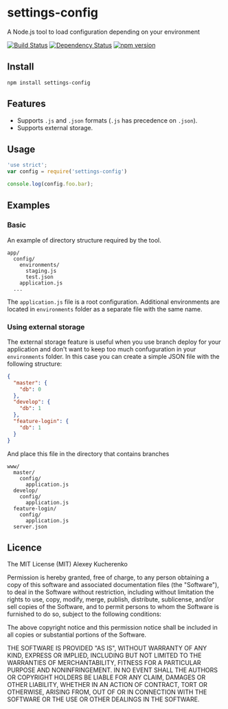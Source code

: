 # settings-config

A Node.js tool to load configuration depending on your environment

[![Build Status](https://travis-ci.org/killmenot/node-settings-config.svg?branch=master)](https://travis-ci.org/killmenot/node-settings-config)
[![Dependency Status](https://gemnasium.com/badges/github.com/killmenot/node-settings-config.svg)](https://gemnasium.com/github.com/killmenot/node-settings-config)
[![npm version](https://badge.fury.io/js/settings-config.svg)](https://badge.fury.io/js/settings-config)


## Install

```
npm install settings-config

```


## Features

 * Supports `.js` and `.json` formats (`.js` has precedence on `.json`).
 * Supports external storage.


## Usage

```javascript
'use strict';
var config = require('settings-config')

console.log(config.foo.bar);

```


## Examples


### Basic

An example of directory structure required by the tool.
```
app/
  config/
    environments/
      staging.js
      test.json
    application.js
  ...
```

The `application.js` file is a root configuration. Additional environments are located in `environments` folder as a separate file with the same name.


### Using external storage

The external storage feature is useful when you use branch deploy for your application and don't want to keep too much confuguration in your `environments` folder. In this case you can create a simple JSON file with the following structure:
```json
{
  "master": {
    "db": 0
  },
  "develop": {
    "db": 1
  },
  "feature-login": {
    "db": 1
  }
}
```
And place this file in the directory that contains branches

```
www/
  master/
    config/
      application.js
  develop/
    config/
      application.js
  feature-login/
    config/
      application.js
  server.json
```


## Licence

The MIT License (MIT) Alexey Kucherenko

Permission is hereby granted, free of charge, to any person obtaining a copy
of this software and associated documentation files (the "Software"), to deal
in the Software without restriction, including without limitation the rights
to use, copy, modify, merge, publish, distribute, sublicense, and/or sell
copies of the Software, and to permit persons to whom the Software is
furnished to do so, subject to the following conditions:

The above copyright notice and this permission notice shall be included in all
copies or substantial portions of the Software.

THE SOFTWARE IS PROVIDED "AS IS", WITHOUT WARRANTY OF ANY KIND, EXPRESS OR
IMPLIED, INCLUDING BUT NOT LIMITED TO THE WARRANTIES OF MERCHANTABILITY,
FITNESS FOR A PARTICULAR PURPOSE AND NONINFRINGEMENT. IN NO EVENT SHALL THE
AUTHORS OR COPYRIGHT HOLDERS BE LIABLE FOR ANY CLAIM, DAMAGES OR OTHER
LIABILITY, WHETHER IN AN ACTION OF CONTRACT, TORT OR OTHERWISE, ARISING FROM,
OUT OF OR IN CONNECTION WITH THE SOFTWARE OR THE USE OR OTHER DEALINGS IN THE
SOFTWARE.
